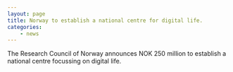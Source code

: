 ```yaml
---
layout: page
title: Norway to establish a national centre for digital life.
categories:
    - news
---
```


The Research Council of Norway announces NOK 250 million to establish a national centre focussing on digital life.